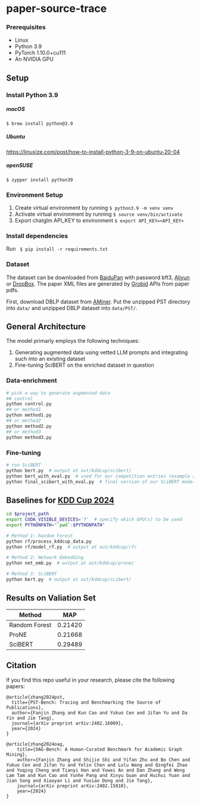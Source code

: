 # paper-source-trace

### Prerequisites
- Linux
- Python 3.9
- PyTorch 1.10.0+cu111
- An NVIDIA GPU

## Setup
### Install Python 3.9
##### macOS
`$ brew install python@3.9`
##### Ubuntu
https://linuxize.com/post/how-to-install-python-3-9-on-ubuntu-20-04
##### openSUSE
`$ zypper install python39`

### Environment Setup
1. Create virtual environment by running `$ python3.9 -m venv venv`
2. Activate virtual environment by running `$ source venv/bin/activate`
3. Export chatglm API_KEY to environment `$ export API_KEY=<API_KEY>`

### Install dependencies
Run ` $ pip install -r requirements.txt`

### Dataset
The dataset can be downloaded from [BaiduPan](https://pan.baidu.com/s/1I_HZXBx7U0UsRHJL5JJagw?pwd=bft3) with password bft3, [Aliyun](https://open-data-set.oss-cn-beijing.aliyuncs.com/oag-benchmark/kddcup-2024/PST/PST.zip) or [DropBox](https://www.dropbox.com/scl/fi/namx1n55xzqil4zbkd5sv/PST.zip?rlkey=impcbm2acqmqhurv2oj0xxysx&dl=1).
The paper XML files are generated by [Grobid](https://grobid.readthedocs.io/en/latest/Introduction/) APIs from paper pdfs.

First, download DBLP dataset from [AMiner](https://opendata.aminer.cn/dataset/DBLP-Citation-network-V16.zip).
Put the unzipped PST directory into ``data/`` and unzipped DBLP dataset into ``data/PST/``.

## General Architecture
The model primarly employs the following techniques:
1. Generating augmented data using vetted LLM prompts and integrating such into an existing dataset
2. Fine-tuning SciBERT on the enriched dataset in question

### Data-enrichment
```bash
# pick a way to generate augmented data
## control
python control.py
## or method1
python method1.py
## or method2
python method2.py
## or method3
python method3.py
```
### Fine-tuning
```bash
# run SciBERT
python bert.py  # output at out/kddcup/scibert/
python bert_with_eval.py  # used for our competition entries (example at results/sam_bert_sub_1)
python final_scibert_with_eval.py  # final version of our SciBERT model
```

## Baselines for [KDD Cup 2024](https://www.biendata.xyz/competition/pst_kdd_2024/)

```bash
cd $project_path
export CUDA_VISIBLE_DEVICES='?'  # specify which GPU(s) to be used
export PYTHONPATH="`pwd`:$PYTHONPATH"

# Method 1: Random Forest
python rf/process_kddcup_data.py
python rf/model_rf.py  # output at out/kddcup/rf/

# Method 2: Network Embedding
python net_emb.py  # output at out/kddcup/prone/

# Method 3: SciBERT
python bert.py  # output at out/kddcup/scibert/
```

## Results on Valiation Set

|  Method  | MAP   |
|-------|-------|
| Random Forest  | 0.21420 |
| ProNE | 0.21668 |
| SciBERT  | 0.29489 |

## Citation

If you find this repo useful in your research, please cite the following papers:

```
@article{zhang2024pst,
  title={PST-Bench: Tracing and Benchmarking the Source of Publications},
  author={Fanjin Zhang and Kun Cao and Yukuo Cen and Jifan Yu and Da Yin and Jie Tang},
  journal={arXiv preprint arXiv:2402.16009},
  year={2024}
}

@article{zhang2024oag,
    title={OAG-Bench: A Human-Curated Benchmark for Academic Graph Mining},
    author={Fanjin Zhang and Shijie Shi and Yifan Zhu and Bo Chen and Yukuo Cen and Jifan Yu and Yelin Chen and Lulu Wang and Qingfei Zhao and Yuqing Cheng and Tianyi Han and Yuwei An and Dan Zhang and Weng Lam Tam and Kun Cao and Yunhe Pang and Xinyu Guan and Huihui Yuan and Jian Song and Xiaoyan Li and Yuxiao Dong and Jie Tang},
    journal={arXiv preprint arXiv:2402.15810},
    year={2024}
}
```
